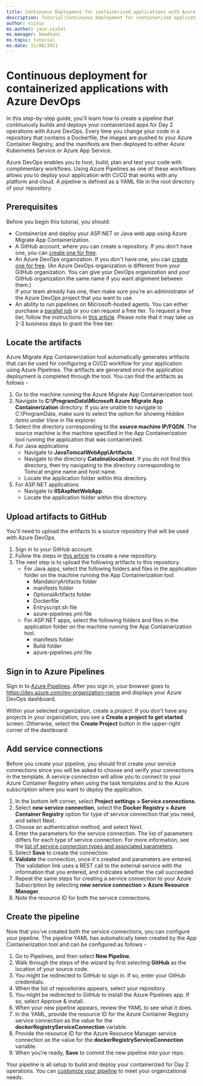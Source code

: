 ```yaml
---
title: Continuous Deployment for containerized applications with Azure DevOps
description: Tutorial:Continuous Deployment for containerized applications with Azure DevOps
author: vijain
ms.author: jain.vishal
ms.manager: kmadnani
ms.topic: tutorial
ms.date: 11/08/2021
---
```


# Continuous deployment for containerized applications with Azure DevOps

In this step-by-step guide, you'll learn how to create a pipeline that continuously builds and deploys your containerized apps for Day 2 operations with Azure DevOps. Every time you change your code in a repository that contains a Dockerfile, the images are pushed to your Azure Container Registry, and the manifests are then deployed to either Azure Kubernetes Service or Azure App Service.

Azure DevOps enables you to host, build, plan and test your code with complimentary workflows. Using Azure Pipelines as one of these workflows allows you to deploy your application with CI/CD that works with any platform and cloud. A pipeline is defined as a YAML file in the root directory of your repository.

## Prerequisites

Before you begin this tutorial, you should:

-  Containerize and deploy your ASP.NET or Java web app using Azure Migrate App Containerization.
-  A GitHub account, where you can create a repository. If you don't have one, you can [create one for free](https://github.com/).
-  An Azure DevOps organization. If you don't have one, you can [create one for free](/azure/devops/pipelines/get-started/pipelines-sign-up). (An Azure DevOps organization is different from your GitHub organization. You can give your DevOps organization and your GitHub organization the same name if you want alignment between them.) <br/> If your team already has one, then make sure you're an administrator of the Azure DevOps project that you want to use.
-  An ability to run pipelines on Microsoft-hosted agents. You can either purchase a [parallel job](/azure/devops/pipelines/licensing/concurrent-jobs) or you can request a free tier. To request a free tier, follow the instructions in [this article](/azure/devops/pipelines/licensing/concurrent-jobs). Please note that it may take us 2-3 business days to grant the free tier.


## Locate the artifacts

Azure Migrate App Containerization tool automatically generates artifacts that can be used for configuring a CI/CD workflow for your application using Azure Pipelines. The artifacts are generated once the application deployment is completed through the tool. You can find the artifacts as follows - 

1. Go to the machine running the Azure Migrate App Containerization tool. 
2. Navigate to **C:\ProgramData\Microsoft Azure Migrate App Containerization** directory. If you are unable to navigate to C:\ProgramData, make sure to select the option for showing *Hidden items* under *View* in file explorer. 
3. Select the directory corresponding to the **source machine IP/FQDN**. The source machine is the machine specified in the App Containerization tool running the application that was containerized.
4. For Java applications 
    - Navigate to **JavaTomcatWebApp\Artifacts**.    
    - Navigate to the directory **Catalina\localhost**. If you do not find this directory, then try navigating to the directory corresponding to Tomcat engine name and host name.
    - Locate the application folder within this directory. 
5. For ASP.NET applications
    - Navigate to **IISAspNetWebApp**.
    - Locate the application folder within this directory.


## Upload artifacts to GitHub

You'll need to upload the artifacts to a source repository that will be used with Azure DevOps. 

1. Sign in to your GitHub account. 
2. Follow the steps in [this article](https://docs.github.com/get-started/quickstart/create-a-repo) to create a new repository. 
3. The next step is to upload the following artifacts to this repository.
   -  For Java apps, select the following folders and files in the application folder on the machine running the App Containerization tool.
        - MandatoryArtifacts folder
        - manifests folder
        - OptionalArtifacts folder
        - Dockerfile 
        - Entryscript.sh file
        - azure-pipelines.yml file
    - For ASP.NET apps, select the following folders and files in the application folder on the machine running the App Containerization tool.
        - manifests folder
        - Build folder
        - azure-pipelines.yml file

## Sign in to Azure Pipelines

Sign in to [Azure Pipelines](https://azure.microsoft.com/services/devops/pipelines). After you sign in, your browser goes to https://dev.azure.com/my-organization-name and displays your Azure DevOps dashboard.

Within your selected organization, create a *project*. If you don't have any projects in your organization, you see a **Create a project to get started** screen. Otherwise, select the **Create Project** button in the upper-right corner of the dashboard.

## Add service connections

Before you create your pipeline, you should first create your service connections since you will be asked to choose and verify your connections in the template. A service connection will allow you to connect to your Azure Container Registry when using the task templates and to the Azure subscription where you want to deploy the application. 

1. In the bottom left corner, select **Project settings > Service connections**.
2. Select **new service connection**, select the **Docker Registry > Azure Container Registry** option for type of service connection that you need, and select Next.
3. Choose an authentication method, and select Next.
4. Enter the parameters for the service connection. The list of parameters differs for each type of service connection. For more information, see the [list of service connection types and associated parameters](/azure/devops/pipelines/library/service-endpoints?tabs=yaml#common-service-connection-types).
5. Select **Save** to create the connection.
6. **Validate** the connection, once it's created and parameters are entered. The validation link uses a REST call to the external service with the information that you entered, and indicates whether the call succeeded.
7. Repeat the same steps for creating a service connection to your Azure Subscription by selecting **new service connection > Azure Resource Manager**. 
8. Note the resource ID for both the service connections. 

## Create the pipeline

Now that you've created both the service connections, you can configure your pipeline. The pipeline YAML has automatically been created by the App Containerization tool and can be configured as follows -  

1. Go to Pipelines, and then select **New Pipeline**.
2. Walk through the steps of the wizard by first selecting **GitHub** as the location of your source code.
3. You might be redirected to GitHub to sign in. If so, enter your GitHub credentials.
4. When the list of repositories appears, select your repository.
5. You might be redirected to GitHub to install the Azure Pipelines app. If so, select Approve & install.
6. When your new pipeline appears, review the YAML to see what it does.
7. In the YAML, provide the resource ID for the Azure Container Registry service connection as the value for the **dockerRegistryServiceConnection** variable.
8. Provide the resource ID for the Azure Resource Manager service connection as the value for the **dockerRegistryServiceConnection** variable.
9. When you're ready, **Save** to commit the new pipeline into your repo. 

Your pipeline is all setup to build and deploy your containerized for Day 2 operations. You can [customize your pipeline](/azure/devops/pipelines/customize-pipeline#prerequisite) to meet your organizational needs. 
